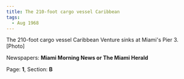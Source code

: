 ```yaml
---  
title: The 210-foot cargo vessel Caribbean  
tags:  
  - Aug 1968  
---  
```

  
The 210-foot cargo vessel Caribbean Venture sinks at Miami's Pier 3. [Photo]  
  
Newspapers: **Miami Morning News or The Miami Herald**  
  
Page: **1**, Section: **B** 
